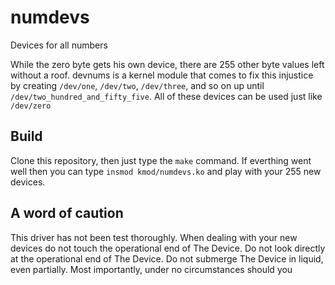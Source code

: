 # numdevs
Devices for all numbers

While the zero byte gets his own device, there are 255 other byte values left without a roof. devnums is a kernel module that comes to fix this injustice by creating `/dev/one`, `/dev/two`, `/dev/three`, and so on up until `/dev/two_hundred_and_fifty_five`. All of these devices can be used just like `/dev/zero`

## Build
Clone this repository, then just type the `make` command. If everthing went well then you can type `insmod kmod/numdevs.ko` and play with your 255 new devices.

## A word of caution
This driver has not been test thoroughly. When dealing with your new devices do not touch the operational end of The Device. Do not look directly at the operational end of The Device. Do not submerge The Device in liquid, even partially. Most importantly, under no circumstances should you
